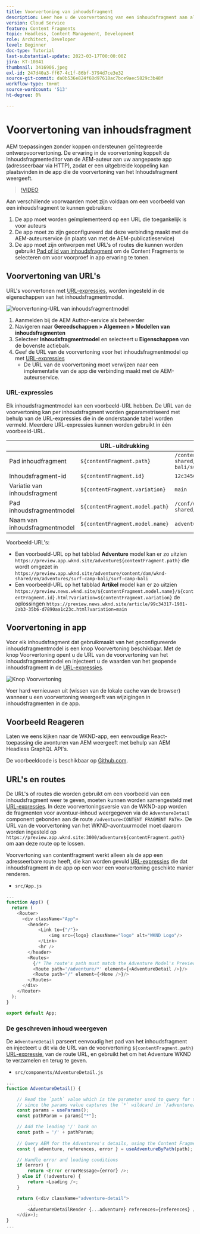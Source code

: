 ```yaml
---
title: Voorvertoning van inhoudsfragment
description: Leer hoe u de voorvertoning van een inhoudsfragment aan alle auteurs kunt gebruiken om snel te zien hoe de wijzigingen in de inhoud van invloed zijn op de ervaringen AEM Koploos.
version: Cloud Service
feature: Content Fragments
topic: Headless, Content Management, Development
role: Architect, Developer
level: Beginner
doc-type: Tutorial
last-substantial-update: 2023-03-17T00:00:00Z
jira: KT-10841
thumbnail: 3416906.jpeg
exl-id: 247d40a3-ff67-4c1f-86bf-3794d7ce3e32
source-git-commit: da0b536e824f68d97618ac7bce9aec5829c3b48f
workflow-type: tm+mt
source-wordcount: '513'
ht-degree: 0%

---
```


# Voorvertoning van inhoudsfragment

AEM toepassingen zonder koppen ondersteunen geïntegreerde ontwerpvoorvertoning. De ervaring in de voorvertoning koppelt de Inhoudsfragmenteditor van de AEM-auteur aan uw aangepaste app (adresseerbaar via HTTP), zodat er een uitgebreide koppeling kan plaatsvinden in de app die de voorvertoning van het Inhoudsfragment weergeeft.

>[!VIDEO](https://video.tv.adobe.com/v/3416906?quality=12&learn=on)

Aan verschillende voorwaarden moet zijn voldaan om een voorbeeld van een inhoudsfragment te kunnen gebruiken:

1. De app moet worden geïmplementeerd op een URL die toegankelijk is voor auteurs
1. De app moet zo zijn geconfigureerd dat deze verbinding maakt met de AEM-auteurservice (in plaats van met de AEM-publicatieservice)
1. De app moet zijn ontworpen met URL&#39;s of routes die kunnen worden gebruikt [Pad of id van inhoudsfragment](#url-expressions) om de Content Fragments te selecteren om voor voorproef in app ervaring te tonen.

## Voorvertoning van URL&#39;s

URL&#39;s voorvertonen met [URL-expressies](#url-expressions), worden ingesteld in de eigenschappen van het inhoudsfragmentmodel.

![Voorvertoning-URL van inhoudsfragmentmodel](./assets/preview/cf-model-preview-url.png)

1. Aanmelden bij de AEM Author-service als beheerder
1. Navigeren naar __Gereedschappen > Algemeen > Modellen van inhoudsfragmenten__
1. Selecteer __Inhoudsfragmentmodel__ en selecteert u __Eigenschappen__ van de bovenste actiebalk.
1. Geef de URL van de voorvertoning voor het inhoudsfragmentmodel op met [URL-expressies](#url-expressions)
   + De URL van de voorvertoning moet verwijzen naar een implementatie van de app die verbinding maakt met de AEM-auteurservice.

### URL-expressies

Elk inhoudsfragmentmodel kan een voorbeeld-URL hebben. De URL van de voorvertoning kan per inhoudsfragment worden geparametriseerd met behulp van de URL-expressies die in de onderstaande tabel worden vermeld. Meerdere URL-expressies kunnen worden gebruikt in één voorbeeld-URL.

|  | URL-uitdrukking | Waarde |
| --------------------------------------- | ----------------------------------- | ----------- |
| Pad inhoudfragment | `${contentFragment.path}` | `/content/dam/wknd-shared/en/adventures/surf-camp-bali/surf-camp-bali` |
| Inhoudsfragment-id | `${contentFragment.id}` | `12c34567-8901-2aa3-45b6-d7890aa1c23c` |
| Variatie van inhoudsfragment | `${contentFragment.variation}` | `main` |
| Pad inhoudsfragmentmodel | `${contentFragment.model.path}` | `/conf/wknd-shared/settings/dam/cfm/models/adventure` |
| Naam van inhoudsfragmentmodel | `${contentFragment.model.name}` | `adventure` |

Voorbeeld-URL&#39;s:

+ Een voorbeeld-URL op het tabblad __Adventure__ model kan er zo uitzien `https://preview.app.wknd.site/adventure${contentFragment.path}` die wordt omgezet in `https://preview.app.wknd.site/adventure/content/dam/wknd-shared/en/adventures/surf-camp-bali/surf-camp-bali`
+ Een voorbeeld-URL op het tabblad __Artikel__ model kan er zo uitzien `https://preview.news.wknd.site/${contentFragment.model.name}/${contentFragment.id}.html?variation=${contentFragment.variation}` de oplossingen `https://preview.news.wknd.site/article/99c34317-1901-2ab3-35b6-d7890aa1c23c.html?variation=main`

## Voorvertoning in app

Voor elk inhoudsfragment dat gebruikmaakt van het geconfigureerde inhoudsfragmentmodel is een knop Voorvertoning beschikbaar. Met de knop Voorvertoning opent u de URL van de voorvertoning van het inhoudsfragmentmodel en injecteert u de waarden van het geopende inhoudsfragment in de [URL-expressies](#url-expressions).

![Knop Voorvertoning](./assets/preview/preview-button.png)

Voer hard vernieuwen uit (wissen van de lokale cache van de browser) wanneer u een voorvertoning weergeeft van wijzigingen in inhoudsfragmenten in de app.

## Voorbeeld Reageren

Laten we eens kijken naar de WKND-app, een eenvoudige React-toepassing die avonturen van AEM weergeeft met behulp van AEM Headless GraphQL API&#39;s.

De voorbeeldcode is beschikbaar op [Github.com](https://github.com/adobe/aem-guides-wknd-graphql/tree/main/preview-tutorial).

## URL&#39;s en routes

De URL&#39;s of routes die worden gebruikt om een voorbeeld van een inhoudsfragment weer te geven, moeten kunnen worden samengesteld met [URL-expressies](#url-expressions). In deze voorvertoningsversie van de WKND-app worden de fragmenten voor avontuur-inhoud weergegeven via de `AdventureDetail` component gebonden aan de route `/adventure<CONTENT FRAGMENT PATH>`. De URL van de voorvertoning van het WKND-avontuurmodel moet daarom worden ingesteld op `https://preview.app.wknd.site:3000/adventure${contentFragment.path}` om aan deze route op te lossen.

Voorvertoning van contentfragment werkt alleen als de app een adresseerbare route heeft, die kan worden gevuld [URL-expressies](#url-expressions) die dat inhoudsfragment in de app op een voor een voorvertoning geschikte manier renderen.

+ `src/App.js`

```javascript
...
function App() {
  return (
    <Router>
      <div className="App">
        <header>
            <Link to={"/"}>
                <img src={logo} className="logo" alt="WKND Logo"/>
            </Link>        
            <hr />
        </header>
        <Routes>
          {/* The route's path must match the Adventure Model's Preview URL expression. In React since the path has `/` you must use wildcards to match instead of the usual `:path` */}
          <Route path='/adventure/*' element={<AdventureDetail />}/>
          <Route path="/" element={<Home />}/>
        </Routes>
      </div>
    </Router>
  );
}

export default App;
```

### De geschreven inhoud weergeven

De `AdventureDetail` parseert eenvoudig het pad van het inhoudsfragment en injecteert u dit via de URL van de voorvertoning `${contentFragment.path}` [URL-expressie](#url-expressions), van de route URL, en gebruikt het om het Adventure WKND te verzamelen en terug te geven.

+ `src/components/AdventureDetail.js`

```javascript
...
function AdventureDetail() {

    // Read the `path` value which is the parameter used to query for the adventure's details
    // since the params value captures the `*` wildcard in `/adventure/*`, or everything after the first `/` in the Content Fragment path.
    const params = useParams();
    const pathParam = params["*"];

    // Add the leading '/' back on 
    const path = '/' + pathParam;
    
    // Query AEM for the Adventures's details, using the Content Fragment's `path`
    const { adventure, references, error } = useAdventureByPath(path);

    // Handle error and loading conditions
    if (error) {
        return <Error errorMessage={error} />;
    } else if (!adventure) {
        return <Loading />;
    }

    return (<div className="adventure-detail">
        ...
        <AdventureDetailRender {...adventure} references={references} />
    </div>);
}
...
```
